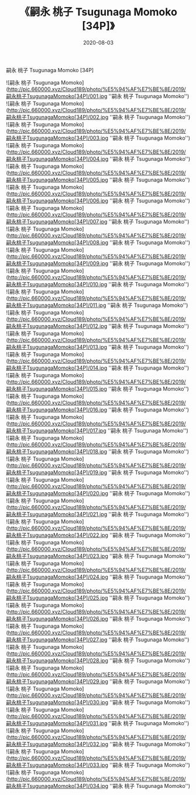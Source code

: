 ﻿---
layout: post
title:  《嗣永 桃子 Tsugunaga Momoko [34P]》
date:   2020-08-03
img: http://pic.660000.xyz/Cloud189/photo/%E5%94%AF%E7%BE%8E/2019/嗣永桃子TsugunagaMomoko[34P]/000.jpg
categories: [美女, 清纯, 唯美]
---

嗣永 桃子 Tsugunaga Momoko [34P]

![嗣永 桃子 Tsugunaga Momoko](http://pic.660000.xyz/Cloud189/photo/%E5%94%AF%E7%BE%8E/2019/嗣永桃子TsugunagaMomoko[34P]/001.jpg ''嗣永 桃子 Tsugunaga Momoko'') <br>
![嗣永 桃子 Tsugunaga Momoko](http://pic.660000.xyz/Cloud189/photo/%E5%94%AF%E7%BE%8E/2019/嗣永桃子TsugunagaMomoko[34P]/002.jpg ''嗣永 桃子 Tsugunaga Momoko'') <br>
![嗣永 桃子 Tsugunaga Momoko](http://pic.660000.xyz/Cloud189/photo/%E5%94%AF%E7%BE%8E/2019/嗣永桃子TsugunagaMomoko[34P]/003.jpg ''嗣永 桃子 Tsugunaga Momoko'') <br>
![嗣永 桃子 Tsugunaga Momoko](http://pic.660000.xyz/Cloud189/photo/%E5%94%AF%E7%BE%8E/2019/嗣永桃子TsugunagaMomoko[34P]/004.jpg ''嗣永 桃子 Tsugunaga Momoko'') <br>
![嗣永 桃子 Tsugunaga Momoko](http://pic.660000.xyz/Cloud189/photo/%E5%94%AF%E7%BE%8E/2019/嗣永桃子TsugunagaMomoko[34P]/005.jpg ''嗣永 桃子 Tsugunaga Momoko'') <br>
![嗣永 桃子 Tsugunaga Momoko](http://pic.660000.xyz/Cloud189/photo/%E5%94%AF%E7%BE%8E/2019/嗣永桃子TsugunagaMomoko[34P]/006.jpg ''嗣永 桃子 Tsugunaga Momoko'') <br>
![嗣永 桃子 Tsugunaga Momoko](http://pic.660000.xyz/Cloud189/photo/%E5%94%AF%E7%BE%8E/2019/嗣永桃子TsugunagaMomoko[34P]/007.jpg ''嗣永 桃子 Tsugunaga Momoko'') <br>
![嗣永 桃子 Tsugunaga Momoko](http://pic.660000.xyz/Cloud189/photo/%E5%94%AF%E7%BE%8E/2019/嗣永桃子TsugunagaMomoko[34P]/008.jpg ''嗣永 桃子 Tsugunaga Momoko'') <br>
![嗣永 桃子 Tsugunaga Momoko](http://pic.660000.xyz/Cloud189/photo/%E5%94%AF%E7%BE%8E/2019/嗣永桃子TsugunagaMomoko[34P]/009.jpg ''嗣永 桃子 Tsugunaga Momoko'') <br>
![嗣永 桃子 Tsugunaga Momoko](http://pic.660000.xyz/Cloud189/photo/%E5%94%AF%E7%BE%8E/2019/嗣永桃子TsugunagaMomoko[34P]/010.jpg ''嗣永 桃子 Tsugunaga Momoko'') <br>
![嗣永 桃子 Tsugunaga Momoko](http://pic.660000.xyz/Cloud189/photo/%E5%94%AF%E7%BE%8E/2019/嗣永桃子TsugunagaMomoko[34P]/011.jpg ''嗣永 桃子 Tsugunaga Momoko'') <br>
![嗣永 桃子 Tsugunaga Momoko](http://pic.660000.xyz/Cloud189/photo/%E5%94%AF%E7%BE%8E/2019/嗣永桃子TsugunagaMomoko[34P]/012.jpg ''嗣永 桃子 Tsugunaga Momoko'') <br>
![嗣永 桃子 Tsugunaga Momoko](http://pic.660000.xyz/Cloud189/photo/%E5%94%AF%E7%BE%8E/2019/嗣永桃子TsugunagaMomoko[34P]/013.jpg ''嗣永 桃子 Tsugunaga Momoko'') <br>
![嗣永 桃子 Tsugunaga Momoko](http://pic.660000.xyz/Cloud189/photo/%E5%94%AF%E7%BE%8E/2019/嗣永桃子TsugunagaMomoko[34P]/014.jpg ''嗣永 桃子 Tsugunaga Momoko'') <br>
![嗣永 桃子 Tsugunaga Momoko](http://pic.660000.xyz/Cloud189/photo/%E5%94%AF%E7%BE%8E/2019/嗣永桃子TsugunagaMomoko[34P]/015.jpg ''嗣永 桃子 Tsugunaga Momoko'') <br>
![嗣永 桃子 Tsugunaga Momoko](http://pic.660000.xyz/Cloud189/photo/%E5%94%AF%E7%BE%8E/2019/嗣永桃子TsugunagaMomoko[34P]/016.jpg ''嗣永 桃子 Tsugunaga Momoko'') <br>
![嗣永 桃子 Tsugunaga Momoko](http://pic.660000.xyz/Cloud189/photo/%E5%94%AF%E7%BE%8E/2019/嗣永桃子TsugunagaMomoko[34P]/017.jpg ''嗣永 桃子 Tsugunaga Momoko'') <br>
![嗣永 桃子 Tsugunaga Momoko](http://pic.660000.xyz/Cloud189/photo/%E5%94%AF%E7%BE%8E/2019/嗣永桃子TsugunagaMomoko[34P]/018.jpg ''嗣永 桃子 Tsugunaga Momoko'') <br>
![嗣永 桃子 Tsugunaga Momoko](http://pic.660000.xyz/Cloud189/photo/%E5%94%AF%E7%BE%8E/2019/嗣永桃子TsugunagaMomoko[34P]/019.jpg ''嗣永 桃子 Tsugunaga Momoko'') <br>
![嗣永 桃子 Tsugunaga Momoko](http://pic.660000.xyz/Cloud189/photo/%E5%94%AF%E7%BE%8E/2019/嗣永桃子TsugunagaMomoko[34P]/020.jpg ''嗣永 桃子 Tsugunaga Momoko'') <br>
![嗣永 桃子 Tsugunaga Momoko](http://pic.660000.xyz/Cloud189/photo/%E5%94%AF%E7%BE%8E/2019/嗣永桃子TsugunagaMomoko[34P]/021.jpg ''嗣永 桃子 Tsugunaga Momoko'') <br>
![嗣永 桃子 Tsugunaga Momoko](http://pic.660000.xyz/Cloud189/photo/%E5%94%AF%E7%BE%8E/2019/嗣永桃子TsugunagaMomoko[34P]/022.jpg ''嗣永 桃子 Tsugunaga Momoko'') <br>
![嗣永 桃子 Tsugunaga Momoko](http://pic.660000.xyz/Cloud189/photo/%E5%94%AF%E7%BE%8E/2019/嗣永桃子TsugunagaMomoko[34P]/023.jpg ''嗣永 桃子 Tsugunaga Momoko'') <br>
![嗣永 桃子 Tsugunaga Momoko](http://pic.660000.xyz/Cloud189/photo/%E5%94%AF%E7%BE%8E/2019/嗣永桃子TsugunagaMomoko[34P]/024.jpg ''嗣永 桃子 Tsugunaga Momoko'') <br>
![嗣永 桃子 Tsugunaga Momoko](http://pic.660000.xyz/Cloud189/photo/%E5%94%AF%E7%BE%8E/2019/嗣永桃子TsugunagaMomoko[34P]/025.jpg ''嗣永 桃子 Tsugunaga Momoko'') <br>
![嗣永 桃子 Tsugunaga Momoko](http://pic.660000.xyz/Cloud189/photo/%E5%94%AF%E7%BE%8E/2019/嗣永桃子TsugunagaMomoko[34P]/026.jpg ''嗣永 桃子 Tsugunaga Momoko'') <br>
![嗣永 桃子 Tsugunaga Momoko](http://pic.660000.xyz/Cloud189/photo/%E5%94%AF%E7%BE%8E/2019/嗣永桃子TsugunagaMomoko[34P]/027.jpg ''嗣永 桃子 Tsugunaga Momoko'') <br>
![嗣永 桃子 Tsugunaga Momoko](http://pic.660000.xyz/Cloud189/photo/%E5%94%AF%E7%BE%8E/2019/嗣永桃子TsugunagaMomoko[34P]/028.jpg ''嗣永 桃子 Tsugunaga Momoko'') <br>
![嗣永 桃子 Tsugunaga Momoko](http://pic.660000.xyz/Cloud189/photo/%E5%94%AF%E7%BE%8E/2019/嗣永桃子TsugunagaMomoko[34P]/029.jpg ''嗣永 桃子 Tsugunaga Momoko'') <br>
![嗣永 桃子 Tsugunaga Momoko](http://pic.660000.xyz/Cloud189/photo/%E5%94%AF%E7%BE%8E/2019/嗣永桃子TsugunagaMomoko[34P]/030.jpg ''嗣永 桃子 Tsugunaga Momoko'') <br>
![嗣永 桃子 Tsugunaga Momoko](http://pic.660000.xyz/Cloud189/photo/%E5%94%AF%E7%BE%8E/2019/嗣永桃子TsugunagaMomoko[34P]/031.jpg ''嗣永 桃子 Tsugunaga Momoko'') <br>
![嗣永 桃子 Tsugunaga Momoko](http://pic.660000.xyz/Cloud189/photo/%E5%94%AF%E7%BE%8E/2019/嗣永桃子TsugunagaMomoko[34P]/032.jpg ''嗣永 桃子 Tsugunaga Momoko'') <br>
![嗣永 桃子 Tsugunaga Momoko](http://pic.660000.xyz/Cloud189/photo/%E5%94%AF%E7%BE%8E/2019/嗣永桃子TsugunagaMomoko[34P]/033.jpg ''嗣永 桃子 Tsugunaga Momoko'') <br>
![嗣永 桃子 Tsugunaga Momoko](http://pic.660000.xyz/Cloud189/photo/%E5%94%AF%E7%BE%8E/2019/嗣永桃子TsugunagaMomoko[34P]/034.jpg ''嗣永 桃子 Tsugunaga Momoko'') <br>
